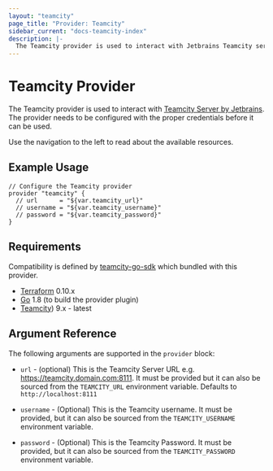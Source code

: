 ```yaml
---
layout: "teamcity"
page_title: "Provider: Teamcity"
sidebar_current: "docs-teamcity-index"
description: |-
  The Teamcity provider is used to interact with Jetbrains Teamcity server. The provider needs to be configured with the proper credentials before it can be used.
---
```



# Teamcity Provider

The Teamcity provider is used to interact with
[Teamcity Server by Jetbrains](https://www.jetbrains.com/teamcity/). The provider needs
to be configured with the proper credentials before it can be used.

Use the navigation to the left to read about the available resources.


## Example Usage

```hcl
// Configure the Teamcity provider
provider "teamcity" {
  // url      = "${var.teamcity_url}"
  // username = "${var.teamcity_username}"
  // password = "${var.teamcity_password}"
}
```


## Requirements

Compatibility is defined by [teamcity-go-sdk](https://github.com/Cardfree/teamcity-go-sdk) which bundled with this provider.

-	[Terraform](https://www.terraform.io/downloads.html) 0.10.x
-	[Go](https://golang.org/doc/install) 1.8 (to build the provider plugin)
-	[Teamcity](https://www.jetbrains.com/teamcity/)) 9.x - latest


## Argument Reference

The following arguments are supported in the `provider` block:

* `url` - (optional) This is the Teamcity Server URL e.g. https://teamcity.domain.com:8111.
  It must be provided but it can also be sourced from the `TEAMCITY_URL` environment variable.
  Defaults to `http://localhost:8111`

* `username` - (Optional) This is the Teamcity username. It must be provided, but
  it can also be sourced from the `TEAMCITY_USERNAME` environment variable.

* `password` - (Optional) This is the Teamcity Password. It must be provided, but
  it can also be sourced from the `TEAMCITY_PASSWORD` environment variable.

